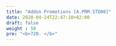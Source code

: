 ```yaml
---
title: "Addon Promotions [A.PRM.STD00]"
date: 2020-04-24T22:47:10+02:00
draft: false
weight : 50
pre: "<b>720. </b>"
---
```

